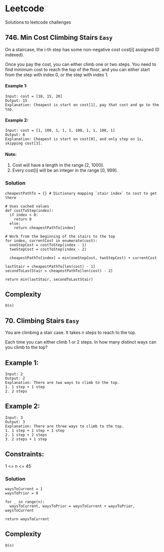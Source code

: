 # Leetcode
Solutions to leetcode challenges

## 746. Min Cost Climbing Stairs `Easy`

On a staircase, the i-th step has some non-negative cost cost[i] assigned (0 indexed).

Once you pay the cost, you can either climb one or two steps. You need to find minimum cost to reach the top of the floor, and you can either start from the step with index 0, or the step with index 1.

#### Example 1:
```
Input: cost = [10, 15, 20]
Output: 15
Explanation: Cheapest is start on cost[1], pay that cost and go to the top.
```

#### Example 2:
```
Input: cost = [1, 100, 1, 1, 1, 100, 1, 1, 100, 1]
Output: 6
Explanation: Cheapest is start on cost[0], and only step on 1s, skipping cost[3].
```

#### Note:

1. Cost will have a length in the range [2, 1000].
1. Every cost[i] will be an integer in the range [0, 999].

### Solution

``` python3
cheapestPathTo = {} # Dictionary mapping `stair index` to cost to get there

# Uses cached values
def costToStep(index):
  if index < 0:
    return 0
  else:
    return cheapestPathTo[index]

# Work from the beginning of the stairs to the top
for index, currentCost in enumerate(cost):
  oneStepCost = costToStep(index - 1)
  twoStepCost = costToStep(index - 2)

  cheapestPathTo[index] = min(oneStepCost, twoStepCost) + currentCost

lastStair = cheapestPathTo[len(cost) - 1]
secondToLastStair = cheapestPathTo[len(cost) - 2]

return min(lastStair, secondToLastStair)
```

## Complexity
```
O(n)
```

## 70. Climbing Stairs `Easy`

You are climbing a stair case. It takes n steps to reach to the top.

Each time you can either climb 1 or 2 steps. In how many distinct ways can you climb to the top?

## Example 1:
```
Input: 2
Output: 2
Explanation: There are two ways to climb to the top.
1. 1 step + 1 step
2. 2 steps
```

## Example 2:
```
Input: 3
Output: 3
Explanation: There are three ways to climb to the top.
1. 1 step + 1 step + 1 step
2. 1 step + 2 steps
3. 2 steps + 1 step
```

## Constraints:
1 <= n <= 45

### Solution

``` python3
waysToCurrent = 1
waysToPrior = 0

for _ in range(n):
  waysToCurrent, waysToPrior = waysToCurrent + waysToPrior, waysToCurrent

return waysToCurrent
```

## Complexity

```
O(n)
```
